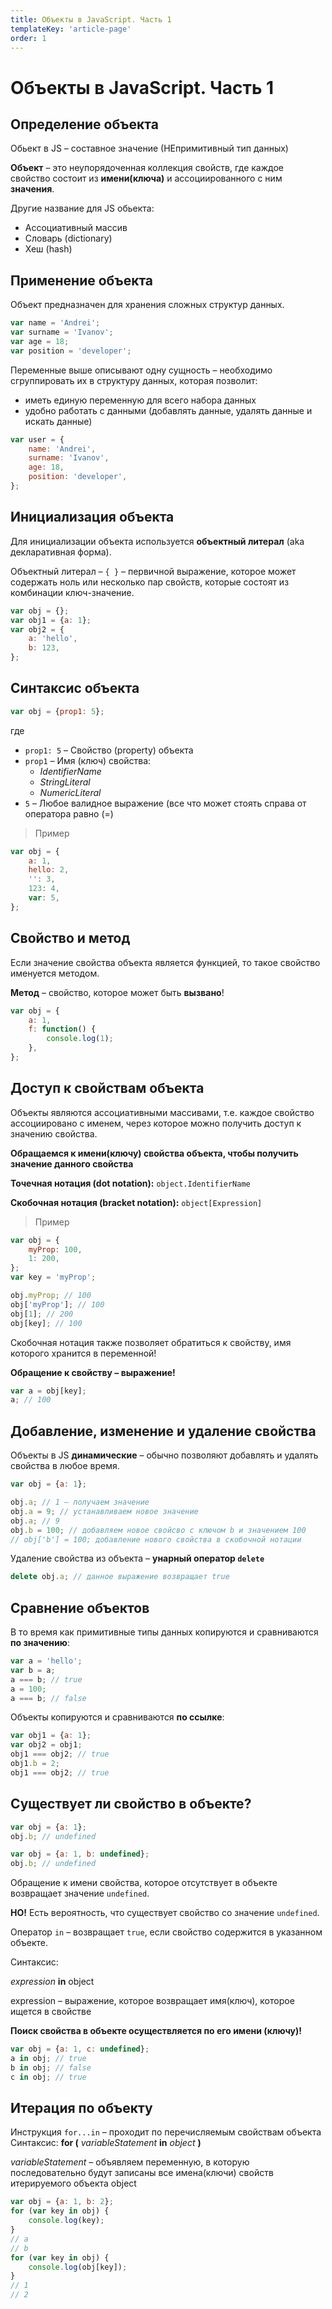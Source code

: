 ```yaml
---
title: Объекты в JavaScript. Часть 1
templateKey: 'article-page'
order: 1
---
```

# Объекты в JavaScript. Часть 1

## Определение объекта

Обьект в JS – составное значение (НЕпримитивный тип данных)

**Объект** – это неупорядоченная коллекция свойств, где каждое свойство состоит из **имени(ключа)** и ассоциированного с ним **значения**.

Другие название для JS обьекта:

-   Ассоциативный массив
-   Словарь (dictionary)
-   Хеш (hash)

## Применение объекта

Объект предназначен для хранения сложных структур данных.

```js
var name = 'Andrei';
var surname = 'Ivanov';
var age = 18;
var position = 'developer';
```

Переменные выше описывают одну сущность – необходимо сгруппировать их в структуру данных, которая позволит:

-   иметь единую переменную для всего набора данных
-   удобно работать с данными (добавлять данные, удалять данные и искать данные)

```js
var user = {
    name: 'Andrei',
    surname: 'Ivanov',
    age: 18,
    position: 'developer',
};
```

## Инициализация объекта

Для инициализации объекта используется **объектный литерал** (aka декларативная форма).

Объектный литерал – `{ }` – первичной выражение, которое может содержать ноль или несколько пар свойств, которые состоят из комбинации ключ-значение.

```js
var obj = {};
var obj1 = {a: 1};
var obj2 = {
    a: 'hello',
    b: 123,
};
```

## Синтаксис объекта

```js
var obj = {prop1: 5};
```

где

-   `prop1: 5` – Свойство (property) объекта
-   `prop1` – Имя (ключ) свойства:
    -   _IdentifierName_
    -   _StringLiteral_
    -   _NumericLiteral_
-   `5` – Любое валидное выражение (все что может стоять справа от оператора равно (=)

> Пример

```js
var obj = {
    a: 1,
    hello: 2,
    '': 3,
    123: 4,
    var: 5,
};
```

## Свойство и метод

Если значение свойства объекта является функцией, то такое свойство именуется методом.

**Метод** – свойство, которое может быть **вызвано**!

```js
var obj = {
    a: 1,
    f: function() {
        console.log(1);
    },
};
```

## Доступ к свойствам объекта

Объекты являются ассоциативными массивами, т.е. каждое свойство ассоциировано с именем, через которое можно получить доступ к значению свойства.

**Обращаемся к имени(ключу) свойства объекта, чтобы получить значение данного свойства**

**Точечная нотация (dot notation):**
`object.IdentifierName`

**Скобочная нотация (bracket notation):**
`object[Expression]`

> Пример

```js
var obj = {
    myProp: 100,
    1: 200,
};
var key = 'myProp';

obj.myProp; // 100
obj['myProp']; // 100
obj[1]; // 200
obj[key]; // 100
```

Скобочная нотация также позволяет обратиться к свойству, имя которого хранится в переменной!

**Обращение к свойству – выражение!**

```js
var a = obj[key];
a; // 100
```

## Добавление, изменение и удаление свойства

Объекты в JS **динамические** – обычно позволяют добавлять и удалять свойства в любое время.

```js
var obj = {a: 1};

obj.a; // 1 – получаем значение
obj.a = 9; // устанавливаем новое значение
obj.a; // 9
obj.b = 100; // добавляем новое свойсво с ключом b и значением 100
// obj['b'] = 100; добавление нового свойства в скобочной нотации
```

Удаление свойства из объекта – **унарный оператор `delete`**

```js
delete obj.a; // данное выражение возвращает true
```

## Сравнение объектов

В то время как примитивные типы данных копируются и сравниваются **по значению**:

```js
var a = 'hello';
var b = a;
a === b; // true
a = 100;
a === b; // false
```

Объекты копируются и сравниваются **по ссылке**:

```js
var obj1 = {a: 1};
var obj2 = obj1;
obj1 === obj2; // true
obj1.b = 2;
obj1 === obj2; // true
```

## Существует ли свойство в объекте?

```js
var obj = {a: 1};
obj.b; // undefined

var obj = {a: 1, b: undefined};
obj.b; // undefined
```

Обращение к имени свойства, которое отсутствует в объекте возвращает значение `undefined`.

**НО!**
Есть вероятность, что существует свойство со значение `undefined`.

Оператор `in` – возвращает `true`, если свойство содержится в указанном объекте.

Синтаксис:

_expression_ **in** object

expression – выражение, которое возвращает имя(ключ), которое ищется в свойстве

**Поиск свойства в объекте осуществляется по его имени (ключу)!**

```js
var obj = {a: 1, c: undefined};
a in obj; // true
b in obj; // false
c in obj; // true
```

## Итерация по объекту

Инструкция `for...in` – проходит по перечисляемым свойствам объекта
Синтаксис:
**for (** _variableStatement_ **in** _object_ **)**

_variableStatement_ – объявляем переменную, в которую последовательно будут записаны все имена(ключи) свойств итерируемого объекта object

```js
var obj = {a: 1, b: 2};
for (var key in obj) {
    console.log(key);
}
// a
// b
for (var key in obj) {
    console.log(obj[key]);
}
// 1
// 2
```
